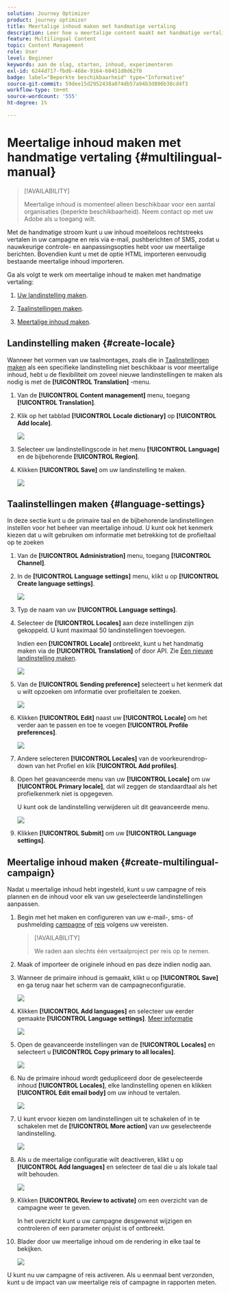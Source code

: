 ```yaml
---
solution: Journey Optimizer
product: journey optimizer
title: Meertalige inhoud maken met handmatige vertaling
description: Leer hoe u meertalige content maakt met handmatige vertaling in Journey Optimizer
feature: Multilingual Content
topic: Content Management
role: User
level: Beginner
keywords: aan de slag, starten, inhoud, experimenteren
exl-id: 6244d717-fbd6-468e-9164-60451d0d62f0
badge: label="Beperkte beschikbaarheid" type="Informative"
source-git-commit: 59dee15d2952438a074db57a94b3d896b38cd4f3
workflow-type: tm+mt
source-wordcount: '555'
ht-degree: 1%

---
```


# Meertalige inhoud maken met handmatige vertaling {#multilingual-manual}

>[!AVAILABILITY]
>
>Meertalige inhoud is momenteel alleen beschikbaar voor een aantal organisaties (beperkte beschikbaarheid). Neem contact op met uw Adobe als u toegang wilt.

Met de handmatige stroom kunt u uw inhoud moeiteloos rechtstreeks vertalen in uw campagne en reis via e-mail, pushberichten of SMS, zodat u nauwkeurige controle- en aanpassingsopties hebt voor uw meertalige berichten. Bovendien kunt u met de optie HTML importeren eenvoudig bestaande meertalige inhoud importeren.

Ga als volgt te werk om meertalige inhoud te maken met handmatige vertaling:

1. [Uw landinstelling maken](#create-locale).

1. [Taalinstellingen maken](#create-language-settings).

1. [Meertalige inhoud maken](#create-a-multilingual-campaign).

## Landinstelling maken {#create-locale}

Wanneer het vormen van uw taalmontages, zoals die in [Taalinstellingen maken](#language-settings) als een specifieke landinstelling niet beschikbaar is voor meertalige inhoud, hebt u de flexibiliteit om zoveel nieuwe landinstellingen te maken als nodig is met de **[!UICONTROL Translation]** -menu.

1. Van de **[!UICONTROL Content management]** menu, toegang **[!UICONTROL Translation]**.

1. Klik op het tabblad **[!UICONTROL Locale dictionary]** op **[!UICONTROL Add locale]**.

   ![](assets/locale_1.png)

1. Selecteer uw landinstellingscode in het menu **[!UICONTROL Language]** en de bijbehorende **[!UICONTROL Region]**.

1. Klikken **[!UICONTROL Save]** om uw landinstelling te maken.

   ![](assets/locale_2.png)

## Taalinstellingen maken {#language-settings}

In deze sectie kunt u de primaire taal en de bijbehorende landinstellingen instellen voor het beheer van meertalige inhoud. U kunt ook het kenmerk kiezen dat u wilt gebruiken om informatie met betrekking tot de profieltaal op te zoeken

1. Van de **[!UICONTROL Administration]** menu, toegang **[!UICONTROL Channel]**.

1. In de **[!UICONTROL Language settings]** menu, klikt u op **[!UICONTROL Create language settings]**.

   ![](assets/multilingual-settings-1.png)

1. Typ de naam van uw **[!UICONTROL Language settings]**.

1. Selecteer de **[!UICONTROL Locales]** aan deze instellingen zijn gekoppeld. U kunt maximaal 50 landinstellingen toevoegen.

   Indien een **[!UICONTROL Locale]** ontbreekt, kunt u het handmatig maken via de **[!UICONTROL Translation]** of door API. Zie [Een nieuwe landinstelling maken](#create-locale).

   ![](assets/multilingual-settings-2.png)

1. Van de **[!UICONTROL Sending preference]** selecteert u het kenmerk dat u wilt opzoeken om informatie over profieltalen te zoeken.

   ![](assets/multilingual-settings-3.png)

1. Klikken **[!UICONTROL Edit]** naast uw **[!UICONTROL Locale]** om het verder aan te passen en toe te voegen **[!UICONTROL Profile preferences]**.

   ![](assets/multilingual-settings-4.png)

1. Andere selecteren **[!UICONTROL Locales]** van de voorkeurendrop-down van het Profiel en klik **[!UICONTROL Add profiles]**.

1. Open het geavanceerde menu van uw **[!UICONTROL Locale]** om uw **[!UICONTROL Primary locale]**, dat wil zeggen de standaardtaal als het profielkenmerk niet is opgegeven.

   U kunt ook de landinstelling verwijderen uit dit geavanceerde menu.

   ![](assets/multilingual-settings-5.png)

1. Klikken **[!UICONTROL Submit]** om uw **[!UICONTROL Language settings]**.

<!--
1. Access the **[!UICONTROL Channel surfaces]** menu and create a new channel surface or select an existing one.


1. In the **[!UICONTROL Header parameters]** section, select the **[!UICONTROL Enable multilingual]** option.

1. Select your **[!UICONTROL Locales dictionary]** and add as many as needed.
-->

## Meertalige inhoud maken {#create-multilingual-campaign}

Nadat u meertalige inhoud hebt ingesteld, kunt u uw campagne of reis plannen en de inhoud voor elk van uw geselecteerde landinstellingen aanpassen.

1. Begin met het maken en configureren van uw e-mail-, sms- of pushmelding [campagne](../campaigns/create-campaign.md) of [reis](../building-journeys/journeys-message.md) volgens uw vereisten.

   >[!AVAILABILITY]
   >
   >We raden aan slechts één vertaalproject per reis op te nemen.

1. Maak of importeer de originele inhoud en pas deze indien nodig aan.

1. Wanneer de primaire inhoud is gemaakt, klikt u op **[!UICONTROL Save]** en ga terug naar het scherm van de campagneconfiguratie.

   ![](assets/multilingual-campaign-2.png)

1. Klikken **[!UICONTROL Add languages]** en selecteer uw eerder gemaakte **[!UICONTROL Language settings]**. [Meer informatie](#create-language-settings)

   ![](assets/multilingual-campaign-3.png)

1. Open de geavanceerde instellingen van de **[!UICONTROL Locales]** en selecteert u **[!UICONTROL Copy primary to all locales]**.

   ![](assets/multilingual-campaign-4.png)

1. Nu de primaire inhoud wordt gedupliceerd door de geselecteerde inhoud  **[!UICONTROL Locales]**, elke landinstelling openen en klikken **[!UICONTROL Edit email body]** om uw inhoud te vertalen.

   ![](assets/multilingual-campaign-5.png)

1. U kunt ervoor kiezen om landinstellingen uit te schakelen of in te schakelen met de **[!UICONTROL More action]** van uw geselecteerde landinstelling.

   ![](assets/multilingual-campaign-6.png)

1. Als u de meertalige configuratie wilt deactiveren, klikt u op **[!UICONTROL Add languages]** en selecteer de taal die u als lokale taal wilt behouden.

   ![](assets/multilingual-campaign-7.png)

1. Klikken **[!UICONTROL Review to activate]** om een overzicht van de campagne weer te geven.

   In het overzicht kunt u uw campagne desgewenst wijzigen en controleren of een parameter onjuist is of ontbreekt.

1. Blader door uw meertalige inhoud om de rendering in elke taal te bekijken.

   ![](assets/multilingual-campaign-8.png)

U kunt nu uw campagne of reis activeren. Als u eenmaal bent verzonden, kunt u de impact van uw meertalige reis of campagne in rapporten meten.

<!--
# Create a multilingual journey {#create-multilingual-journey}

1. Create your journey with a Delivery and personalize your content as needed.
1. From your delivery action, click Edit content.
1. Click Add languages.

-->

